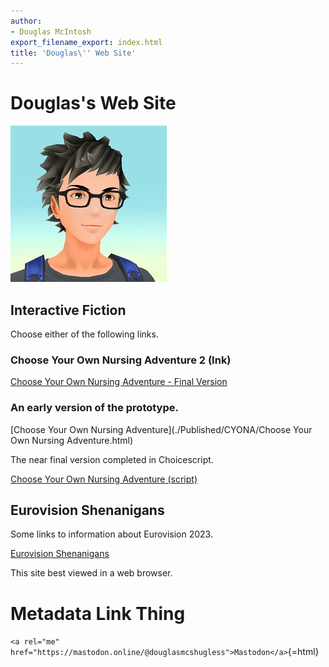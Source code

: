 ```yaml
---
author:
- Douglas McIntosh
export_filename_export: index.html
title: 'Douglas\'' Web Site'
---
```


Douglas\'s Web Site
===================

![](./images/head.jpg)

Interactive Fiction
-------------------

Choose either of the following links.

### Choose Your Own Nursing Adventure 2 (Ink)

[Choose Your Own Nursing Adventure - Final
Version](./Published/Bandersnatch/index.html)

### An early version of the prototype.

[Choose Your Own Nursing
Adventure](./Published/CYONA/Choose Your Own Nursing Adventure.html)

The near final version completed in Choicescript.

[Choose Your Own Nursing Adventure
(script)](./Published/CYONA2/index.html)

Eurovision Shenanigans
----------------------

Some links to information about Eurovision 2023.

[Eurovision Shenanigans](./Published/Eurovision/index.html)

This site best viewed in a web browser.

Metadata Link Thing
===================

`<a rel="me" href="https://mastodon.online/@douglasmcshugless">Mastodon</a>`{=html}
